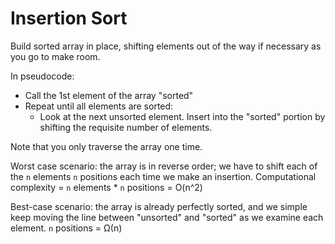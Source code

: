 # Insertion Sort

Build sorted array in place, shifting elements out of the way if necessary as you go to make room.

In pseudocode:

* Call the 1st element of the array "sorted"
* Repeat until all elements are sorted:
  * Look at the next unsorted element. Insert into the "sorted" portion by shifting the requisite number of elements.

Note that you only traverse the array one time.

Worst case scenario: the array is in reverse order; we have to shift each of the `n` elements `n` positions each time we make an insertion. Computational complexity = `n` elements * `n` positions = O(n^2)

Best-case scenario: the array is already perfectly sorted, and we simple keep moving the line between "unsorted" and "sorted" as we examine each element.  `n` positions = Ω(n)

